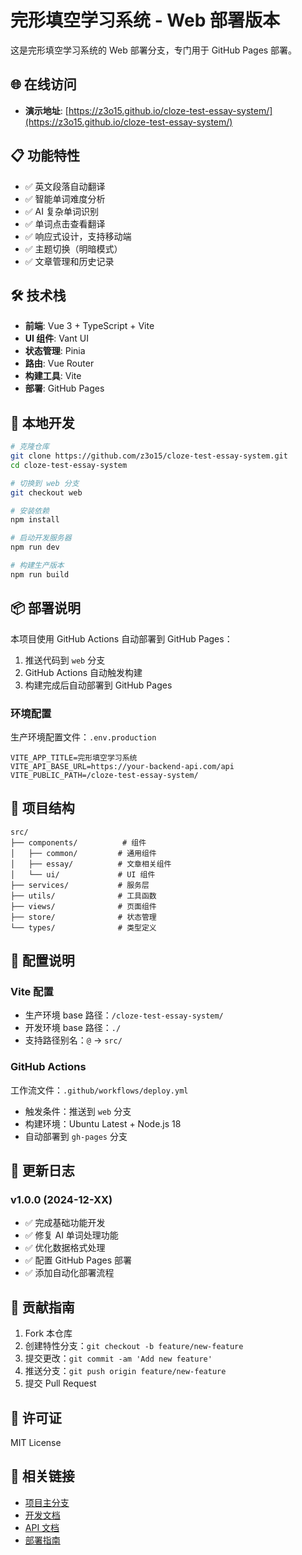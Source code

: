 # 完形填空学习系统 - Web 部署版本

这是完形填空学习系统的 Web 部署分支，专门用于 GitHub Pages 部署。

## 🌐 在线访问

- **演示地址**: [https://z3o15.github.io/cloze-test-essay-system/](https://z3o15.github.io/cloze-test-essay-system/)

## 📋 功能特性

- ✅ 英文段落自动翻译
- ✅ 智能单词难度分析
- ✅ AI 复杂单词识别
- ✅ 单词点击查看翻译
- ✅ 响应式设计，支持移动端
- ✅ 主题切换（明暗模式）
- ✅ 文章管理和历史记录

## 🛠️ 技术栈

- **前端**: Vue 3 + TypeScript + Vite
- **UI 组件**: Vant UI
- **状态管理**: Pinia
- **路由**: Vue Router
- **构建工具**: Vite
- **部署**: GitHub Pages

## 🚀 本地开发

```bash
# 克隆仓库
git clone https://github.com/z3o15/cloze-test-essay-system.git
cd cloze-test-essay-system

# 切换到 web 分支
git checkout web

# 安装依赖
npm install

# 启动开发服务器
npm run dev

# 构建生产版本
npm run build
```

## 📦 部署说明

本项目使用 GitHub Actions 自动部署到 GitHub Pages：

1. 推送代码到 `web` 分支
2. GitHub Actions 自动触发构建
3. 构建完成后自动部署到 GitHub Pages

### 环境配置

生产环境配置文件：`.env.production`

```env
VITE_APP_TITLE=完形填空学习系统
VITE_API_BASE_URL=https://your-backend-api.com/api
VITE_PUBLIC_PATH=/cloze-test-essay-system/
```

## 📁 项目结构

```
src/
├── components/          # 组件
│   ├── common/         # 通用组件
│   ├── essay/          # 文章相关组件
│   └── ui/             # UI 组件
├── services/           # 服务层
├── utils/              # 工具函数
├── views/              # 页面组件
├── store/              # 状态管理
└── types/              # 类型定义
```

## 🔧 配置说明

### Vite 配置

- 生产环境 base 路径：`/cloze-test-essay-system/`
- 开发环境 base 路径：`./`
- 支持路径别名：`@` -> `src/`

### GitHub Actions

工作流文件：`.github/workflows/deploy.yml`

- 触发条件：推送到 `web` 分支
- 构建环境：Ubuntu Latest + Node.js 18
- 自动部署到 `gh-pages` 分支

## 📝 更新日志

### v1.0.0 (2024-12-XX)

- ✅ 完成基础功能开发
- ✅ 修复 AI 单词处理功能
- ✅ 优化数据格式处理
- ✅ 配置 GitHub Pages 部署
- ✅ 添加自动化部署流程

## 🤝 贡献指南

1. Fork 本仓库
2. 创建特性分支：`git checkout -b feature/new-feature`
3. 提交更改：`git commit -am 'Add new feature'`
4. 推送分支：`git push origin feature/new-feature`
5. 提交 Pull Request

## 📄 许可证

MIT License

## 🔗 相关链接

- [项目主分支](https://github.com/z3o15/cloze-test-essay-system/tree/main)
- [开发文档](./docs/)
- [API 文档](./docs/接口文档.md)
- [部署指南](./docs/DEPLOYMENT.md)